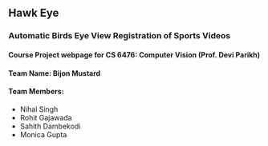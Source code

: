 ## Hawk Eye
### Automatic Birds Eye View Registration of Sports Videos

#### Course Project webpage for CS 6476: Computer Vision (Prof. Devi Parikh)

#### Team Name: Bijon Mustard
#### Team Members: 
- Nihal Singh
- Rohit Gajawada
- Sahith Dambekodi
- Monica Gupta


